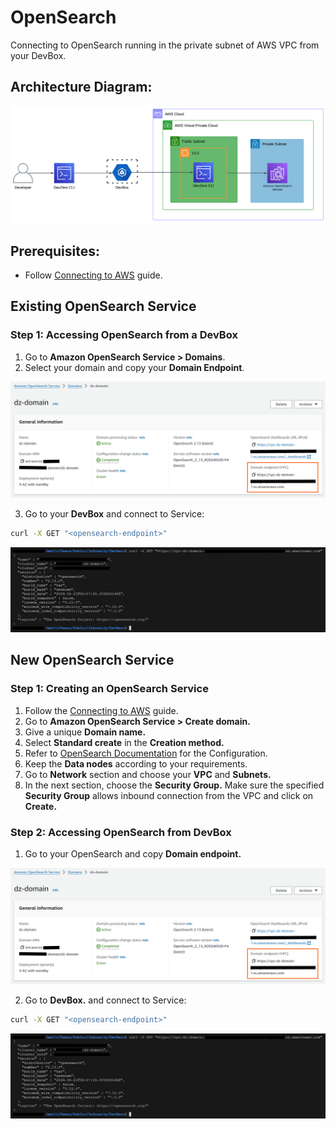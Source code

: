 # OpenSearch

Connecting to OpenSearch running in the private subnet of AWS VPC from your DevBox.

## Architecture Diagram:

![image](../../../.gitbook/assets/opensearch-arch.png)

## Prerequisites:

- Follow [Connecting to AWS](../../existing-network/connecting-to-aws.md) guide.

## Existing OpenSearch Service

### Step 1: Accessing OpenSearch from a DevBox

1. Go to **Amazon OpenSearch Service > Domains**.
2. Select your domain and copy your **Domain Endpoint**.

![image](../../../.gitbook/assets/opensearch-endpoints.png)

3. Go to your **DevBox** and connect to Service:

```sh
curl -X GET "<opensearch-endpoint>"
```

![image](../../../.gitbook/assets/opensearch-access.png)


## New OpenSearch Service

### Step 1: Creating an OpenSearch Service

1. Follow the [Connecting to AWS](../../existing-network/connecting-to-aws.md) guide.
2. Go to **Amazon OpenSearch Service > Create domain.**
3. Give a unique **Domain name.**
4. Select **Standard create** in the **Creation method.**
5. Refer to [OpenSearch Documentation](https://docs.aws.amazon.com/opensearch-service/) for the Configuration.
6. Keep the **Data nodes** according to your requirements.
7. Go to **Network** section and choose your **VPC** and **Subnets.**
8. In the next section, choose the **Security Group.** Make sure the specified **Security Group** allows inbound connection from the VPC and click on **Create.**

### Step 2: Accessing OpenSearch from DevBox
1. Go to your OpenSearch and copy **Domain endpoint.**

![image](../../../.gitbook/assets/opensearch-endpoints.png)

2. Go to **DevBox.** and connect to Service:

```sh
curl -X GET "<opensearch-endpoint>"
```

![image](../../../.gitbook/assets/opensearch-access.png)

